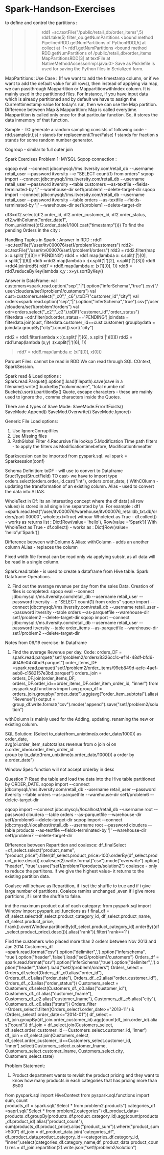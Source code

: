 # Spark-Handson-Exercises
to define and control the partitions :
>>> rdd1 =sc.textFile("/public/retail_db/order_items",5)
>>> rdd1.take(5)
>>> filter_op.getNumPartitions
<bound method PipelinedRDD.getNumPartitions of PythonRDD[5] at collect at <stdin>:1>
>>> rdd1.getNumPartitions
<bound method RDD.getNumPartitions of /public/retail_db/order_items MapPartitionsRDD[3] at textFile at NativeMethodAccessorImpl.java:0>
Save as Picklefile is used for saving the Python files in Serialized form.
  
MapPartitions :Use Case : (If we want to add the timestamp column, or if we want to add the default value for all rows), then instead of applying via map, we can passthrough Mappartition or MappartitionwithIndex column.
  It is mainly used in the partitioned files. For Instance, if you have input data which is already partitioned and by default we have to assign the Currenttimestamp value for today's run, then we can use the Map partition.
  Difference between Map & Mappartition:
  Map is called everytime. Mappartition is called only once for that particular function.
 So, it stores the data inmemory of that function.
  
  Sample - TO generate a random sampling
  consists of following code - rdd.sample(r,f,s)
  r stands for replacement(True/False)
  f stands for fraction
  s stands for some random number generator.
  
  Cogroup - similar to full outer join
  
  Spark Exercises Problem 1:
  MYSQL Sqoop connection :
  
   sqoop eval --connect jdbc:mysql://ms.itversity.com/retail_db --username retail_user --password itversity --e "SELECT count(1) from orders"
     sqoop import --connect jdbc:mysql://ms.itversity.com/retail_db --username retail_user --password itversity --table customers --as-textfile --fields-terminated-by '|' --warehouse-dir set1/problem1 --delete-target-dir
  sqoop import --connect jdbc:mysql://ms.itversity.com/retail_db --username retail_user --password itversity --table orders --as-textfile --fields-terminated-by '|' --warehouse-dir set1/problem1 --delete-target-dir
  
  
   df3=df2.select(df2.order_id, df2.order_customer_id, df2.order_status, df2.withColumn("order_date1", from_unixtime((df2.order_date1/100).cast("timestamp"))))
  To find the pending Orders in the city :
  
  Handling Tuples in Spark :
  Answer in RDD :
  rdd1 =sc.textFile("/user/itv000076/set1/problem1/customers")
  rdd2= sc.textFile("/user/itv000076/set1/problem1/orders")
   rdd3 = rdd2.filter(map x: x.split('|')[3]=='PENDING')
  rdd4 = rdd1.map(lambda x: x.split('|')[0], x.split('|')[6])
  rdd5 =rdd3.map(lambda x :(x.split('|')[2], x.split('|')[3]))
 rdd6 =rdd4.join(rdd5)
   rdd7 = rdd6.map(lambda x: (x[1][0], 1))
 rdd8 = rdd7.reduceByKey(lambda x,y : x+y).sortByKey()
  
  Answer in DataFrame:
val customers=spark.read.option("sep","|").option("inferSchema","true").csv("/user/cloudera/set1/problem1/customers")
val cust=customers.select("_c0","_c6").toDF("customer_id","city")
val orders=spark.read.option("sep","|").option("inferSchema","true").csv("/user/cloudera/set1/problem1/orders")
val odr=orders.select("_c2","_c3").toDF("customer_id","order_status")  
 filterdata =odr.filter(odr.order_status=='PENDING')
  joindata = filterdata.join(cust, filterdata.customer_id==cust.customer)
groupbydata = joindata.groupBy("city").count().sort("city")

  
  
  


  rdd2 = rdd1.filter(lambda x :(x.split('|')[6], x.split('|')[0]))
 rdd2 = rdd1.map(lambda (x,y) :(x.split('|')[6], 1))

  > rdd7 = rdd6.map(lambda x: (x[1][0], x[0]))
  
  
  Parquet Files: cannot be read in RDD
  We can read through SQL COntext, SparkSession.
  
  Spark read & Load options :
  Spark.read.Parquet().option().load(filepath).save(save in a filename).write().bucketby("columnname", "total numbe rof Buckets).sort().partitionBy()
  Quote, escape characters - these are mainly used to ignore the , comma characters inside the Quotes.
  
  There are 4 types of Save Mode:
  SaveMode.ErrorIfExists()
  SaveMode.Append()
  SaveMod.Overwrite()
  SaveMode.Ignore()
  
  Generic File Load options:
  1. Use IgnoreCorruptfiles
  2. Use Missing files
  3. PathGlobal FIlter
  4.Recursive file lookup
  5.Modification TIme path filters - to apply the filters as Modificationtimebefore, Modificationtimeafter
 

  Sparkseesion can be imported from pyspark.sql.
  val spark = Sparksession(conf)
  
  Schema Definition:
  toDF - will use to convert to Dataframe
  SructType(StructField)
  TO cast- we have to import type 
  orders.select(orders.order_id.cast("int"), orders.order_date, )
  WithCOlumn - updating the transformation of an existing column. 
  Alias - used to convert the data into ALIAS.
  
  WholeText in Df: Its an interesting concept where the df data( all row values) is stored in all single line separated by \n.
  For example :
   df1 =spark.read.text("/user/itv000076/warehouse/itv000076_retaildb_txt.db/orders/part-00000", wholetext=True)
  withour Wholetext as True - df.collect() - works as returns list :
  Dict[Row(value= 'hello'), Row(value ='Spark')]
  With WholeText as True - df.collect() - works as :
  Dict[Row(value= 'hello'\n'Spark')]
  
  Difference between withColumn & Alias:
  withColumn - adds an another column 
  ALias - replaces the column
  
  Fixed width file format can be read only via applying substr, as all data will be read in a single column.
  
  Spark.read.table - is used to create a dataframe from Hive table.
  Spark Dataframe Operations.
  
  
  2. Find out the average revenue per day from the sales Data.
  Creation of files is completed:
  sqoop eval --connect jdbc:mysql://ms.itversity.com/retail_db --username retail_user --password itversity --e "SELECT count(1) from orders"
  sqoop import --connect jdbc:mysql://ms.itversity.com/retail_db  --username retail_user --password itversity --table orders --as-parquetfile --warehouse-dir set1/problem2 --delete-target-dir
sqoop import --connect jdbc:mysql://ms.itversity.com/retail_db --username retail_user --password itversity --table order_items --as-parquetfile --warehouse-dir set1/problem2 --delete-target-dir
  
  
  Notes from 06/19 exercise:
  In Dataframe
  1. Find the average Revenue per day.
  Code:
  orders_DF = spark.read.parquet("set1/problem2/orders/8326cc1c-ef14-48df-bfd6-4049e0474bc9.parquet")
  order_items_DF =spark.read.parquet("set1/problem2/order_items/99eb849d-acfc-4aef-aeb8-c1582157e3bd.parquet")
  orders_join = orders_DF.join(order_items_DF, orders_DF.order_id==order_items_DF.order_item_order_id, "inner")
   from pyspark.sql.functions import avg
  group_df = orders_join.groupby("order_date").agg(avg("order_item_subtotal").alias("Revenue"))
  output = group_df.write.format("csv").mode("append").save("set1/problem2/solution")
  
  withColumn is mainly used for the Adding, updating, renaming the new or existing column.
  
  SQL Solution:
   (Select to_date(from_unixtime(o.order_date/1000)) as order_date, \
 avg(oi.order_item_subtotal)as revenue from o join oi on o.order_id=oi.order_item_order_id \
 group by to_date(from_unixtime(o.order_date/1000))) a order by a.order_date")
  
  Window Spec function will not accept orderby in desc
  
Question 7: Read the table and load the data into the Hive table partitioned by ORDER_DATE.
  sqoop import --connect jdbc:mysql://ms.itversity.com/retail_db  --username retail_user --password itversity --table orders --as-parquetfile  --warehouse-dir set1/problem6 --delete-target-dir
  
  sqoop import --connect jdbc:mysql://localhost/retail_db --username root --password cloudera --table orders --as-parquetfile --warehouse-dir set1/problem6 --delete-target-dir
 sqoop import --connect jdbc:mysql://localhost/retail_db --username root --password cloudera --table products --as-textfile --fields-terminated-by '|' --warehouse-dir set1/problem7 --delete-target-dir
  
  
Difference between Repartition and coalesce:
df_finalSelect =df_select.select("product_name", "product_price").filter(df_select.product_price>100).orderBy(df_select.product_price.desc()).coalesce(2).write.format("csv").mode("overwrite").option("header", "true").save("set1/problem7/products/solution2")
coalesce - only to reduce the partiitons. if we give the highest value- it returns to the existing partition data.
  
Coalsce will behave as Repartition, if i set the shuffle to true and if i give large number of partitions.
Coalece ramins unchanged ,even if i give more partitions ,if i sent the shuffle to false.
  
  ind the maximum product out of each category:
from pyspark.sql import Window
import pyspark.sql.functions as f
final_df = df_select.select(df_select.product_category_id, df_select.product_name, df_select.product_price,
 f.rank().over(Window.partitionBy(df_select.product_category_id).orderBy((df_select.product_price).desc())).alias("rank")).filter("rank==1")
  
 Find the customers who placed more than 2 orders between Nov 2013 and Jan 2014
  Customers_df =spark.read.format("csv").option("delimiter",',').option("inferschema", 'true').option("header",'false').load("set2/problem1/customers")
  Orders_df = spark.read.format("csv").option("inferSchema",'true').option("delimiter",',').option("header",'false').load("set2/problem1/orders")
  Orders_select = Orders_df.select(Orders_df._c0.alias("order_id"), Orders_df._c1.alias("order_date"), Orders_df._c2.alias("order_customer_id"), Orders_df._c3.alias("order_status"))
   Customers_select = Customers_df.select(Customers_df._c0.alias("customer_id"), Customers_df._c1.alias("customer_fname"), Customers_df._c2.alias("customer_lname"), Customers_df._c5.alias("city"), Customers_df._c6.alias("state"))
  Orders_filter =Orders_select1.filter((Orders_select1.order_date>="2013-11") & (Orders_select1.order_date<="2014-01"))
 df_select = df_join.groupBy(df_join.order_customer_id).agg(count(df_join.order_id).alias("count"))
 df_join = df_select.join(Customers_select, df_select.order_customer_id==Customers_select.customer_id, 'inner')
 df_join = df_select.join(Customers_select, df_select.order_customer_id==Customers_select.customer_id, 'inner').select(Customers_select.customer_fname, Customers_select.customer_lname, Customers_select.city, Customers_select.state)
                                                                                                              
                                                                                                              
                                                                                                              
Problem Statement:
   1. Product department wants to revisit the product pricing and they want to know how many products in each categories that has pricing more than $500

from pyspark.sql import HiveContext
from pyspark.sql.functions import sum, count                                                                                                              
products_df = spark.sql("Select * from problem2.products")
categories_df =saprl.sql("Select * from problem2.categories")
df_product_data= products_df.groupBy(products_df.product_category_id).agg(count(products_df.product_id).alias("product_count"), sum(products_df.product_price).alias("product_sum")).where("product_sum>500")
df_join = df_product_data.join("categories_df", df_product_data.product_category_id==categories_df.category_id, "inner").select(categories_df.category_name,df_product_data.product_count)
res = df_join.repartition(2).write.json("set1/problem2/solution")
                                                                                                              
                                                                                                                                                                                                                           
                                                                                                              
                                                                                                              
                                                                                                            
